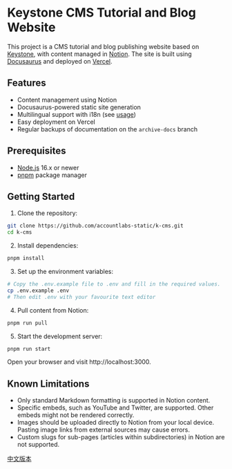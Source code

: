 # Keystone CMS Tutorial and Blog Website

This project is a CMS tutorial and blog publishing website based on [Keystone](https://keyst.one/), with content managed in [Notion](https://www.notion.so/). The site is built using [Docusaurus](https://docusaurus.io/) and deployed on [Vercel](https://vercel.com/).

## Features

- Content management using Notion
- Docusaurus-powered static site generation
- Multilingual support with i18n (see [usage](https://docusaurus.io/docs/cli#docusaurus-write-translations-sitedir))
- Easy deployment on Vercel
- Regular backups of documentation on the `archive-docs` branch

## Prerequisites

- [Node.js](https://nodejs.org/) 16.x or newer
- [pnpm](https://pnpm.io/) package manager

## Getting Started

1. Clone the repository:

```bash
git clone https://github.com/accountlabs-static/k-cms.git
cd k-cms
```

2. Install dependencies:

```bash
pnpm install
```

3. Set up the environment variables:

```bash
# Copy the .env.example file to .env and fill in the required values.
cp .env.example .env
# Then edit .env with your favourite text editor
```

4. Pull content from Notion:

```bash
pnpm run pull
```

5. Start the development server:

```bash
pnpm run start
```

Open your browser and visit http://localhost:3000.

## Known Limitations

- Only standard Markdown formatting is supported in Notion content.
- Specific embeds, such as YouTube and Twitter, are supported. Other embeds might not be rendered correctly.
- Images should be uploaded directly to Notion from your local device. Pasting image links from external sources may cause errors.
- Custom slugs for sub-pages (articles within subdirectories) in Notion are not supported.

[中文版本](README.zh.md)